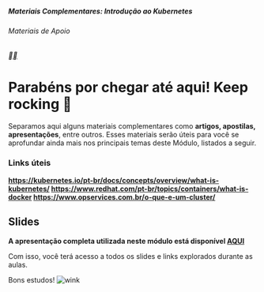 ##### Materiais Complementares: Introdução ao Kubernetes

###### Materiais de Apoio

[**](https://web.dio.me/course/materiais-complementares-introducao-ao-kubernetes/learning/ebeeb65b-c157-49ca-8c7b-0657c8a6b3bf?back=/track/formacao-kubernetes&tab=path&moduleId=undefined)[**](https://web.dio.me/course/materiais-complementares-introducao-ao-kubernetes/learning/ebeeb65b-c157-49ca-8c7b-0657c8a6b3bf?back=/track/formacao-kubernetes&tab=path&moduleId=undefined)

# **Parabéns por chegar até aqui! Keep rocking 🚀**

 

Separamos aqui alguns materiais complementares como **artigos, apostilas, apresentações**, entre outros. Esses materiais serão úteis para você se aprofundar ainda mais nos principais temas deste Módulo, listados a seguir.

 

### **Links úteis**

**https://kubernetes.io/pt-br/docs/concepts/overview/what-is-kubernetes/
https://www.redhat.com/pt-br/topics/containers/what-is-docker
https://www.opservices.com.br/o-que-e-um-cluster/**

## **Slides**

**A apresentação completa utilizada neste módulo está disponível [AQUI](https://academiapme-my.sharepoint.com/:p:/g/personal/kawan_dio_me/EW3RAl-LykdNtLYALN-QgowBQIdEYpWRtqIE0HGlaI3GFg?e=tmUIxK)**

Com isso, você terá acesso a todos os slides e links explorados durante as aulas.

Bons estudos! ![wink](https://app.digitalinnovation.one/static/ckeditor/ckeditor/plugins/smiley/images/wink_smile.png)

 